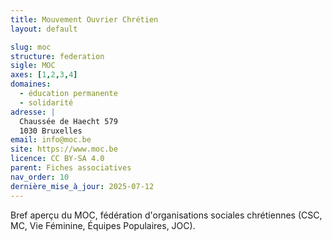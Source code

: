 ```yaml
---
title: Mouvement Ouvrier Chrétien
layout: default

slug: moc
structure: federation
sigle: MOC
axes: [1,2,3,4]
domaines:
  - éducation permanente
  - solidarité
adresse: |
  Chaussée de Haecht 579  
  1030 Bruxelles
email: info@moc.be
site: https://www.moc.be
licence: CC BY-SA 4.0
parent: Fiches associatives
nav_order: 10
dernière_mise_à_jour: 2025-07-12
---
```


Bref aperçu du MOC, fédération d'organisations sociales chrétiennes (CSC, MC, Vie Féminine, Équipes Populaires, JOC).
